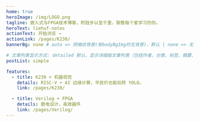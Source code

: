 ```yaml
---
home: true
heroImage: /img/LOGO.png
tagline: 嵌入式与FPGA技术博客，积跬步以至千里，致敬每个爱学习的你。
heroText: liehuf-notes
actionText: 开始浏览 →
actionLink: /pages/K230/
bannerBg: none # auto => 网格纹背景(有bodyBgImg时无背景)，默认 | none => 无 | '大图地址' | background: 自定义背景样式       提示：如发现文本颜色不适应你的背景时可以到palette.styl修改$bannerTextColor变量

# 文章列表显示方式: detailed 默认，显示详细版文章列表（包括作者、分类、标签、摘要、分页等）| simple => 显示简约版文章列表（仅标题和日期）| none 不显示文章列表
postList: simple

features:
  - title: K230 + 机器视觉
    details: RISC-V + AI 边缘计算，平民价也能玩转 YOLO。
    link: /pages/K230/

  - title: Verilog + FPGA
    details: 数电设计，高效器件
    link: /pages/Verilog/
---
```

